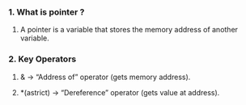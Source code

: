 ### 1. What is pointer ?
1. A pointer is a variable that stores the memory address of another variable.

### 2. Key Operators

1.  & → “Address of” operator (gets memory address).

2. *(astrict) → “Dereference” operator (gets value at address).

